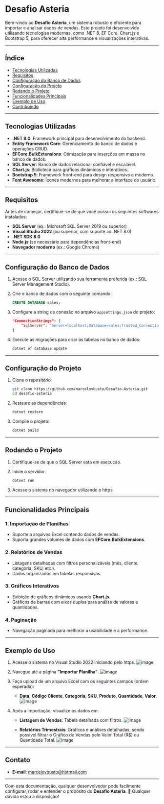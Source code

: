 # **Desafio Asteria**

Bem-vindo ao **Desafio Asteria**, um sistema robusto e eficiente para importar e analisar dados de vendas. Este projeto foi desenvolvido utilizando tecnologias modernas, como .NET 8, EF Core, Chart.js e Bootstrap 5, para oferecer alta performance e visualizações interativas.

---

## **Índice**

- [Tecnologias Utilizadas](#tecnologias-utilizadas)
- [Requisitos](#requisitos)
- [Configuração do Banco de Dados](#configuração-do-banco-de-dados)
- [Configuração do Projeto](#configuração-do-projeto)
- [Rodando o Projeto](#rodando-o-projeto)
- [Funcionalidades Principais](#funcionalidades-principais)
- [Exemplo de Uso](#exemplo-de-uso)
- [Contribuindo](#contribuindo)

---

## **Tecnologias Utilizadas**

- **.NET 8.0**: Framework principal para desenvolvimento do backend.
- **Entity Framework Core**: Gerenciamento do banco de dados e operações CRUD.
- **EFCore.BulkExtensions**: Otimização para inserções em massa no banco de dados.
- **SQL Server**: Banco de dados relacional confiável e escalável.
- **Chart.js**: Biblioteca para gráficos dinâmicos e interativos.
- **Bootstrap 5**: Framework front-end para design responsivo e moderno.
- **Font Awesome**: Ícones modernos para melhorar a interface do usuário.

---

## **Requisitos**

Antes de começar, certifique-se de que você possui os seguintes softwares instalados:

- **SQL Server** (ex.: Microsoft SQL Server 2019 ou superior)
- **Visual Studio 2022** (ou superior, com suporte ao .NET 8.0)
- **.NET SDK 8.0**
- **Node.js** (se necessário para dependências front-end)
- **Navegador moderno** (ex.: Google Chrome)

---

## **Configuração do Banco de Dados**

1. Acesse o SQL Server utilizando sua ferramenta preferida (ex.: SQL Server Management Studio).
2. Crie o banco de dados com o seguinte comando:

    ```sql
    CREATE DATABASE sales;
    ```

3. Configure a string de conexão no arquivo `appsettings.json` do projeto:

    ```json
    "ConnectionStrings": {
        "SqlServer": "Server=localhost;Database=sales;Trusted_Connection=True;TrustServerCertificate=True;MultipleActiveResultSets=True"
    }
    ```

4. Execute as migrações para criar as tabelas no banco de dados:

    ```bash
    dotnet ef database update
    ```

---

## **Configuração do Projeto**

1. Clone o repositório:
    ```bash
    git clone https://github.com/marcelovbusto/Desafio-Asteria.git
    cd desafio-asteria
    ```

2. Restaure as dependências:
    ```bash
    dotnet restore
    ```

3. Compile o projeto:
    ```bash
    dotnet build
    ```

---

## **Rodando o Projeto**

1. Certifique-se de que o SQL Server está em execução.
2. Inicie o servidor:
    ```bash
    dotnet run
    ```

3. Acesse o sistema no navegador utilizando o https.

---

## **Funcionalidades Principais**

### **1. Importação de Planilhas**
- Suporte a arquivos Excel contendo dados de vendas.
- Suporta grandes volumes de dados com **EFCore.BulkExtensions**.

### **2. Relatórios de Vendas**
- Listagens detalhadas com filtros personalizáveis (mês, cliente, categoria, SKU, etc.).
- Dados organizados em tabelas responsivas.

### **3. Gráficos Interativos**
- Exibição de gráficos dinâmicos usando **Chart.js**.
- Gráficos de barras com eixos duplos para análise de valores e quantidades.

### **4. Paginação**
- Navegação paginada para melhorar a usabilidade e a performance.

---

## **Exemplo de Uso**

1. Acesse o sistema no Visual Studio 2022 iniciando pelo https.
 ![image](https://github.com/user-attachments/assets/351449df-3529-4927-87b6-15e19a186f83)

2. Navegue até a página **"Importar Planilha"**.
   ![image](https://github.com/user-attachments/assets/32aec5de-97eb-4952-87f0-15ebc0f94be2)

3. Faça upload de um arquivo Excel com os seguintes campos (ordem esperada):
   - **Data**, **Código Cliente**, **Categoria**, **SKU**, **Produto**, **Quantidade**, **Valor**.
  ![image](https://github.com/user-attachments/assets/408ef4f0-c9c5-430f-9d82-5fac15f709e5)

4. Após a importação, visualize os dados em:
   - **Listagem de Vendas**: Tabela detalhada com filtros.
     ![image](https://github.com/user-attachments/assets/326aa43b-2b5a-47af-b422-5c47c5d751c9)

   - **Relatórios Trimestrais**: Gráficos e análises detalhadas, sendo possivel filtrar o Gráfico de Vendas pelo Valor Total (R$) ou Quantidade Total.
 ![image](https://github.com/user-attachments/assets/5b291298-fcdd-4cc0-b723-c57d7915c47a)


---


## **Contato**

- **E-mail**: marcelovbusto@hotmail.com

---

Com esta documentação, qualquer desenvolvedor pode facilmente configurar, rodar e entender o propósito do **Desafio Asteria**. 🚀
Qualquer dúvida estou a disposição!
